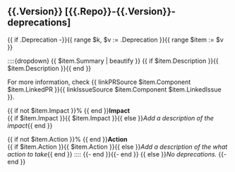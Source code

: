 ## {{.Version}} [{{.Repo}}-{{.Version}}-deprecations]
{{ if .Deprecation -}}{{ range $k, $v := .Deprecation }}{{ range $item := $v }}

::::{dropdown} {{ $item.Summary | beautify }}
{{ if $item.Description }}{{ $item.Description }}{{ end }}

For more information, check {{ linkPRSource $item.Component $item.LinkedPR }}{{ linkIssueSource $item.Component $item.LinkedIssue }}.

{{ if not $item.Impact }}% {{ end }}**Impact**<br>{{ if $item.Impact }}{{ $item.Impact }}{{ else }}_Add a description of the impact_{{ end }}

{{ if not $item.Action }}% {{ end }}**Action**<br>{{ if $item.Action }}{{ $item.Action }}{{ else }}_Add a description of the what action to take_{{ end }}
::::
{{- end }}{{- end }}
{{ else }}_No deprecations._
{{- end }}
